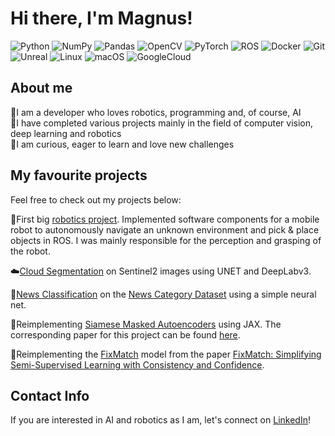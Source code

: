 # Hi there, I'm Magnus!

![Python](https://img.shields.io/badge/Python-FFD43B?style=for-the-badge&logo=python&logoColor=blue)
![NumPy](https://img.shields.io/badge/Numpy-777BB4?style=for-the-badge&logo=numpy&logoColor=white)
![Pandas](https://img.shields.io/badge/Pandas-2C2D72?style=for-the-badge&logo=pandas&logoColor=white)
![OpenCV](https://img.shields.io/badge/OpenCV-27338e?style=for-the-badge&logo=OpenCV&logoColor=white)
![PyTorch](https://img.shields.io/badge/PyTorch-EE4C2C?style=for-the-badge&logo=pytorch&logoColor=white)
![ROS](https://img.shields.io/badge/ROS-22314E?style=for-the-badge&logo=ROS&logoColor=white)
![Docker](https://img.shields.io/badge/Docker-2CA5E0?style=for-the-badge&logo=docker&logoColor=white)
![Git](https://img.shields.io/badge/GIT-E44C30?style=for-the-badge&logo=git&logoColor=white)
![Unreal](https://img.shields.io/badge/-Unreal%20Engine-313131?style=for-the-badge&logo=unreal-engine&logoColor=white)
![Linux](https://img.shields.io/badge/Linux-FCC624?style=for-the-badge&logo=linux&logoColor=black)
![macOS](https://img.shields.io/badge/mac%20os-000000?style=for-the-badge&logo=apple&logoColor=white)
![GoogleCloud](https://img.shields.io/badge/Google_Cloud-4285F4?style=for-the-badge&logo=google-cloud&logoColor=white)

## About me
🚀I am a developer who loves robotics, programming and, of course, AI\
🤖I have completed various projects mainly in the field of computer vision, deep learning and robotics\
💪I am curious, eager to learn and love new challenges

## My favourite projects
Feel free to check out my projects below:

🤖First big [robotics project](https://github.com/RayCali/RoboticsProj). Implemented software components for a mobile robot to autonomously navigate an unknown environment and pick & place objects in ROS. I was mainly responsible for the perception and grasping of the robot.

☁️[Cloud Segmentation](https://github.com/Magnus-github/CloudSegmentation) on Sentinel2 images using UNET and DeepLabv3.

📰[News Classification](https://github.com/Magnus-github/news-cls/tree/main) on the [News Category Dataset](https://www.kaggle.com/datasets/rmisra/news-category-dataset) using a simple neural net.

📄Reimplementing [Siamese Masked Autoencoders](https://github.com/casper9429-kth/Siamese-Masked-Autoencoders---Learning-and-Exploration) using JAX. The corresponding paper for this project can be found [here](https://arxiv.org/abs/2305.14344).

📄Reimplementing the [FixMatch](https://github.com/Magnus-github/DeepLearning_FinalProject/tree/main/src) model from the paper [FixMatch: Simplifying Semi-Supervised Learning with Consistency and Confidence](https://arxiv.org/abs/2001.07685).

## Contact Info
If you are interested in AI and robotics as I am, let's connect on [LinkedIn](https://www.linkedin.com/in/magnus-ruben-tibbe/)!




